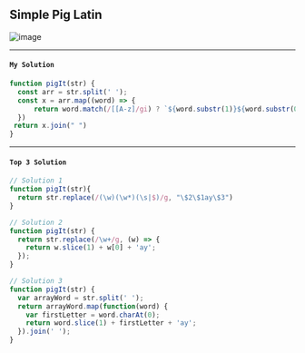 ## Simple Pig Latin

![image](https://user-images.githubusercontent.com/99033220/173489364-49a5c2c5-97ad-456a-b0ad-7cfd24933b31.png)

---
#### `My Solution`
```JavaScript
function pigIt(str) {
  const arr = str.split(' ');
  const x = arr.map((word) => {
      return word.match(/[[A-z]/gi) ? `${word.substr(1)}${word.substr(0, 1)}ay`: word;
  })
 return x.join(" ")
}
```
---

#### `Top 3 Solution`
```JavaScript
// Solution 1
function pigIt(str){
  return str.replace(/(\w)(\w*)(\s|$)/g, "\$2\$1ay\$3")
}

// Solution 2
function pigIt(str) {
  return str.replace(/\w+/g, (w) => {
    return w.slice(1) + w[0] + 'ay';
  });
}

// Solution 3
function pigIt(str) {
  var arrayWord = str.split(' ');
  return arrayWord.map(function(word) {
    var firstLetter = word.charAt(0);
    return word.slice(1) + firstLetter + 'ay';
  }).join(' ');
}

```
